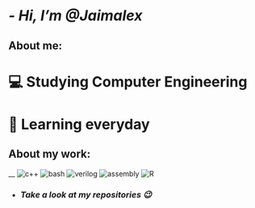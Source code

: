 <!---
Jaimalex/Jaimalex is a ✨ special ✨ repository because its `README.md` (this file) appears on your GitHub profile.
You can click the Preview link to take a look at your changes.
--->
# **_- Hi, I’m @Jaimalex_**


## **About me:**
# :computer: Studying Computer Engineering
# :footprints: Learning everyday

## **About my work:** 
__
![c++](https://cdn.iconscout.com/icon/free/png-256/cplusplus-2-1175245.png)
![bash](https://raw.githubusercontent.com/odb/official-bash-logo/master/assets/Logos/Icons/PNG/256x256.png)
![verilog](https://static-00.iconduck.com/assets.00/file-type-verilog-icon-256x256-goe8p7qm.png)
![assembly](https://s3.amazonaws.com/s3.timetoast.com/public/uploads/photo/20021419/image/medium-506985c244189a3aa5e1320d82286ee1.png)
![R](https://encrypted-tbn0.gstatic.com/images?q=tbn:ANd9GcRMTpenHpmTVmxgkquKcm3go6EQGHjwfLjBZkMvy78phakAMToQZjCjOgtDw4APPUZZaRE&usqp=CAU)

<!---
- Take a look at my repositories
--->

- ### _Take a look at my repositories :wink:_
